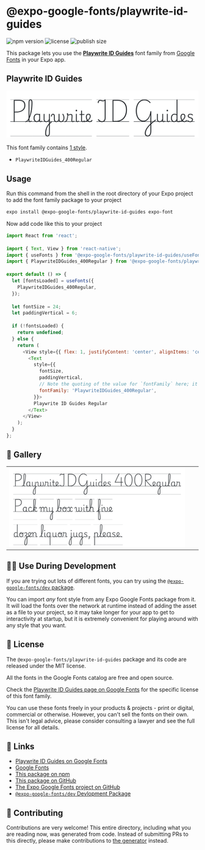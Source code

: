 # @expo-google-fonts/playwrite-id-guides

![npm version](https://flat.badgen.net/npm/v/@expo-google-fonts/playwrite-id-guides)
![license](https://flat.badgen.net/github/license/expo/google-fonts)
![publish size](https://flat.badgen.net/packagephobia/install/@expo-google-fonts/playwrite-id-guides)

This package lets you use the [**Playwrite ID Guides**](https://fonts.google.com/specimen/Playwrite+ID+Guides) font family from [Google Fonts](https://fonts.google.com/) in your Expo app.

## Playwrite ID Guides

![Playwrite ID Guides](./font-family.png)

This font family contains [1 style](#-gallery).

- `PlaywriteIDGuides_400Regular`

## Usage

Run this command from the shell in the root directory of your Expo project to add the font family package to your project
```sh
expo install @expo-google-fonts/playwrite-id-guides expo-font
```

Now add code like this to your project
```js
import React from 'react';

import { Text, View } from 'react-native';
import { useFonts } from '@expo-google-fonts/playwrite-id-guides/useFonts';
import { PlaywriteIDGuides_400Regular } from '@expo-google-fonts/playwrite-id-guides/400Regular';

export default () => {
  let [fontsLoaded] = useFonts({
    PlaywriteIDGuides_400Regular,
  });

  let fontSize = 24;
  let paddingVertical = 6;

  if (!fontsLoaded) {
    return undefined;
  } else {
    return (
      <View style={{ flex: 1, justifyContent: 'center', alignItems: 'center' }}>
        <Text
          style={{
            fontSize,
            paddingVertical,
            // Note the quoting of the value for `fontFamily` here; it expects a string!
            fontFamily: 'PlaywriteIDGuides_400Regular',
          }}>
          Playwrite ID Guides Regular
        </Text>
      </View>
    );
  }
};

```

## 🔡 Gallery


||||
|-|-|-|
|![PlaywriteIDGuides_400Regular](./PlaywriteIDGuides_400Regular.ttf.png)||||


## 👩‍💻 Use During Development

If you are trying out lots of different fonts, you can try using the [`@expo-google-fonts/dev` package](https://github.com/expo/google-fonts/tree/master/font-packages/dev#readme).

You can import *any* font style from any Expo Google Fonts package from it. It will load the fonts
over the network at runtime instead of adding the asset as a file to your project, so it may take longer
for your app to get to interactivity at startup, but it is extremely convenient
for playing around with any style that you want.

## 📖 License

The `@expo-google-fonts/playwrite-id-guides` package and its code are released under the MIT license.

All the fonts in the Google Fonts catalog are free and open source.

Check the [Playwrite ID Guides page on Google Fonts](https://fonts.google.com/specimen/Playwrite+ID+Guides) for the specific license of this font family.

You can use these fonts freely in your products & projects - print or digital, commercial or otherwise. However, you can't sell the fonts on their own. This isn't legal advice, please consider consulting a lawyer and see the full license for all details.

## 🔗 Links

- [Playwrite ID Guides on Google Fonts](https://fonts.google.com/specimen/Playwrite+ID+Guides)
- [Google Fonts](https://fonts.google.com/)
- [This package on npm](https://www.npmjs.com/package/@expo-google-fonts/playwrite-id-guides)
- [This package on GitHub](https://github.com/expo/google-fonts/tree/master/font-packages/playwrite-id-guides)
- [The Expo Google Fonts project on GitHub](https://github.com/expo/google-fonts)
- [`@expo-google-fonts/dev` Devlopment Package](https://github.com/expo/google-fonts/tree/master/font-packages/dev)

## 🤝 Contributing

Contributions are very welcome! This entire directory, including what you are reading now, was generated from code. Instead of submitting PRs to this directly, please make contributions to [the generator](https://github.com/expo/google-fonts/tree/master/packages/generator) instead.
